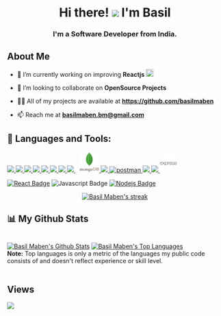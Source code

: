 <!-- <a href="#"><img width="100%" height="auto" src="" height="175px"/></a> -->

<h1 align="center">Hi there! <img src="https://raw.githubusercontent.com/MartinHeinz/MartinHeinz/master/wave.gif" width="30px"> I'm Basil</h1>
<h3 align="center">I'm a Software Developer from India.</h3>


## About Me
- 🌱 I’m currently working on improving **Reactjs  <a href="https://reactjs.org/" target="_blank"> <img height = '18px' width  = '18px' src="https://img.icons8.com/color/48/000000/react-native.png"/> </a>**

<!-- - 🌱 I’m currently learning **Data Structures and Algorithms.** -->

- 👯 I’m looking to collaborate on **OpenSource Projects**

- 👨‍💻 All of my projects are available at **https://github.com/basilmaben**

- 📫 Reach me at **basilmaben.bm@gmail.com**


## 🚀 Languages and Tools:

<p align="left"> 
    <a href="https://reactjs.org/" target="_blank"> <img src="https://img.icons8.com/color/48/000000/react-native.png"/> </a>
    <a href="https://spring.io/projects/spring-boot" target="_blank"> <img src="https://img.icons8.com/color/48/000000/spring-logo.png"/> </a> 
    <a href="https://developer.mozilla.org/en-US/docs/Web/JavaScript" target="_blank"> <img src="https://img.icons8.com/color/48/000000/javascript.png"/> </a> 
    <a href="https://www.w3.org/html/" target="_blank"> <img src="https://img.icons8.com/color/48/000000/html-5.png"/> </a> 
    <a href="https://www.w3schools.com/css/" target="_blank"> <img src="https://img.icons8.com/color/48/000000/css3.png"/> </a> 
    <a href="https://getbootstrap.com" target="_blank"> <img src="https://img.icons8.com/color/48/000000/bootstrap.png"/> </a> 
    <a href="https://www.python.org" target="_blank"> <img src="https://img.icons8.com/color/48/000000/python.png"/> </a> 
    <a style="padding-right:8px;" href="https://nodejs.org" target="_blank"> <img src="https://img.icons8.com/color/48/000000/nodejs.png"/> </a> 
    <a href="https://www.mongodb.com/" target="_blank"> <img src="https://raw.githubusercontent.com/devicons/devicon/master/icons/mongodb/mongodb-original-wordmark.svg" alt="mongodb" width="48" height="48"/> </a> 
    <a href="https://firebase.google.com/" target="_blank"> <img src="https://img.icons8.com/color/48/000000/firebase.png"/> </a> 
    <a href="https://postman.com" target="_blank"> <img src="https://www.vectorlogo.zone/logos/getpostman/getpostman-icon.svg" alt="postman" width="45" height="45"/> </a>   
    <a href="https://git-scm.com/" target="_blank"> <img src="https://img.icons8.com/color/48/000000/git.png"/> </a> 
    <a href="https://redux.js.org" target="_blank"> <img src="https://img.icons8.com/color/48/000000/redux.png"/> </a>
    <a href="https://expressjs.com" target="_blank"> <img src="https://raw.githubusercontent.com/devicons/devicon/master/icons/express/express-original-wordmark.svg" alt="express" width="40" height="40"/> </a>
</p>

[![React Badge](https://img.shields.io/badge/-React-61DBFB?style=for-the-badge&labelColor=black&logo=react&logoColor=61DBFB)](#)  ![Javascript Badge](https://img.shields.io/badge/-Javascript-F0DB4F?style=for-the-badge&labelColor=black&logo=javascript&logoColor=F0DB4F)<!-- (#) [![Typescript Badge](https://img.shields.io/badge/-Typescript-007acc?style=for-the-badge&labelColor=black&logo=typescript&logoColor=007acc)] --> [![Nodejs Badge](https://img.shields.io/badge/-Nodejs-3C873A?style=for-the-badge&labelColor=black&logo=node.js&logoColor=3C873A)](#)

<p align="center">
    <a href="https://github.com/basilmaben/github-readme-streak-stats">
        <img title="🔥 Get streak stats for your profile at git.io/streak-stats" alt="Basil Maben's streak" src="https://github-readme-streak-stats.herokuapp.com/?user=basilmaben&theme=black-ice&hide_border=true&stroke=0000&background=060A0CD0"/>
    </a>
</p>

## 📊 My Github Stats

  <br/>
    <a href="https://github.com/basilmaben/github-readme-stats"><img alt="Basil Maben's Github Stats" src="https://github-readme-stats.vercel.app/api?username=basilmaben&show_icons=true&count_private=true&theme=react&hide_border=true&bg_color=0D1117" /></a>
  <a href="https://github.com/basilmaben/github-readme-stats"><img alt="Basil Maben's Top Languages" src="https://github-readme-stats.vercel.app/api/top-langs/?username=basilmaben&langs_count=8&count_private=true&layout=compact&theme=react&hide_border=true&bg_color=0D1117" /></a>
  <br/>
  <b>Note:</b> Top languages is only a metric of the languages my public code consists of and doesn't reflect experience or skill level.


<br/>
<br/>

<!-- <a href="https://github.com/basilmaben/github-readme-activity-graph"><img alt="Subham Raoniar's Activity Graph" src="https://activity-graph.herokuapp.com/graph?username=basilmaben&bg_color=0D1117&color=5BCDEC&line=5BCDEC&point=FFFFFF&hide_border=true" /></a> -->




<!-- ## Connect with me: -->
<!-- <p align="left">

<a href = "https://www.linkedin.com/in/subham-raoniar/"><img src="https://img.icons8.com/fluent/48/000000/linkedin.png"/></a>
<a href = "https://twitter.com/subhamraoniar"><img src="https://img.icons8.com/fluent/48/000000/twitter.png"/></a>
<a href = "https://www.instagram.com/subhamraoniar/"><img src="https://img.icons8.com/fluent/48/000000/instagram-new.png"/></a>
<a href = "https://www.youtube.com/channel/UC-NXT1lYAOPa3lrgWXqvuHA"><img src="https://img.icons8.com/color/48/000000/youtube-play.png"/></a>

</p> -->

## Views
<a href="https://github.com/Meghna-DAS/github-profile-views-counter">
    <img src="https://komarev.com/ghpvc/?username=basilmaben">
</a>
<!-- <a href="https://github.com/basilmaben?tab=followers"><img src="https://img.shields.io/github/followers/basilmaben?label=Followers&style=social" alt="GitHub Badge"></a> -->
